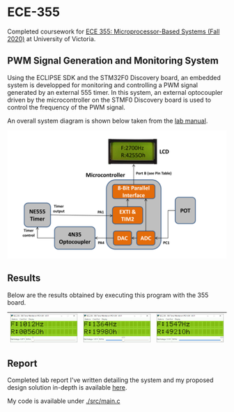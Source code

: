 # ECE-355

Completed coursework for [ECE 355: Microprocessor-Based Systems (Fall 2020)](https://www.ece.uvic.ca/~ece355/lab/ "UVic Course Page") at University of Victoria.

## PWM Signal Generation and Monitoring System

Using the ECLIPSE SDK and the STM32F0 Discovery board, an embedded system is developped for monitoring and controlling a PWM signal generated by an external 555 timer. In this system, an external optocoupler driven by the microcontroller on the STMF0 Discovery board is used to control the frequency of the PWM signal.

An overall system diagram is shown below taken from the [lab manual](https://www.ece.uvic.ca/~ece355/lab/ECE355-LabManual-2020.pdf).

<img src="https://raw.githubusercontent.com/kutaycinar/ECE-355/main/docs/system.png">

## Results

Below are the results obtained by executing this program with the 355 board.

| <img src="https://raw.githubusercontent.com/kutaycinar/ECE-355/main/docs/result_0.png"> | <img src="https://raw.githubusercontent.com/kutaycinar/ECE-355/main/docs/result_2045.png"> | <img src="https://raw.githubusercontent.com/kutaycinar/ECE-355/main/docs/result_5000.png"> |
| --- | --- | --- |

## Report

Completed lab report I've written detailing the system and my proposed design solution in-depth is available [here](./docs/ECE%20355%20-%20Report.pdf).

My code is available under [./src/main.c](./src/main.c)
